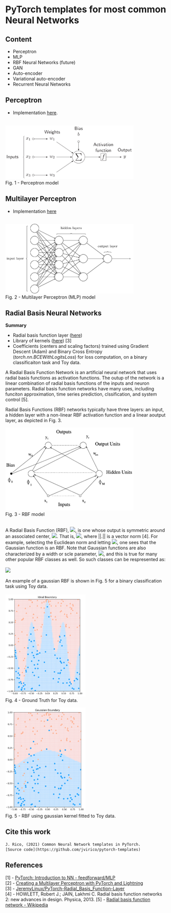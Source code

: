 
# PyTorch templates for most common Neural Networks
## Content
- Perceptron
- MLP
- RBF Neural Networks
(future)
- GAN
- Auto-encoder
- Variational auto-encoder
- Recurrent Neural Networks


## Perceptron
- Implementation [here](./perceptron.py).

\
<img src="./img/perceptron.png" alt="drawing" width="400"/>\
Fig. 1 - Perceptron model


## Multilayer Perceptron
- Implementation [here](./multilayer_perceptron.py)

\
<img src="./img/mlp_network.png" alt="drawing" width="400"/>\
Fig. 2 - Multilayer Perceptron (MLP) model

## Radial Basis Neural Networks

**Summary**
- Radial basis function layer ([here](./radial_basis_function_nn.py))
- Library of kernels ([here](./radial_basis_functions.py)) [3]
- Coefficients (centers and scaling factors) trained using Gradient Descent (Adam) and Binary Cross Entropy (*torch.nn.BCEWithLogitsLoss*) for loss computation, on a binary classificaiton task and Toy data.

A Radial Basis Function Network is an artificial neural network that uses radial basis functions as activation functions. The outup of the network is a linear combination of radial basis functions of the inputs and neuron parameters. Radial basis function networks have many uses, including funciton approximation, time series prediction, clssification, and system control [5].

Radial Basis Functions (RBF) networks typically have three layers: an input, a hidden layer with a non-linear RBF activation function and a linear aoutput layer, as depicted in Fig. 3.

<img src="./img/RadialBasisFunctionNet.png" alt="drawing" width="400"/>\
Fig. 3 - RBF model

\
A Radial Basis Function (RBF), <img src="https://render.githubusercontent.com/render/math?math=\Phi_c">, is one whose output is symmetric around an associated center, <img src="https://render.githubusercontent.com/render/math?math=\mu_c">. That is, <img src="https://render.githubusercontent.com/render/math?math=\Phi_c(x) = \Phi(||x-\mu_c||)">, where ||.|| is a vector norm [4]. For example, selecting the Euclidean norm and letting <img src="https://render.githubusercontent.com/render/math?math=\Phi(r)=e^{-r^2/\sigma^2}">, one sees that the Gaussian function is an RBF. Note that Gaussian functions are also characterized by a width or scle parameter, <img src="https://render.githubusercontent.com/render/math?math=\Phi(r)=\sigma">, and this is true for many other popular RBF classes as well. So such classes can be respresented as:
\
\
<img src="https://render.githubusercontent.com/render/math?math=\Phi_c(x) = \Phi(||x-\mu_c||,\sigma)">

An example of a gaussian RBF is shown in Fig. 5 for a binary classification task using Toy data.\
\
<img src="./img/GT.png" alt="drawing" width="250"/>\
Fig. 4 - Ground Truth for Toy data.

<img src="./img/gaussian.png" alt="drawing" width="250"/>\
Fig. 5 - RBF using gaussian kernel fitted to Toy data.



## Cite this work
    J. Rico, (2021) Common Neural Network templates in PyTorch. 
    [Source code](https://github.com/jvirico/pytorch-templates)


## References
[1] - [PyTorch: Introduction to NN - feedforward/MLP](https://medium.com/biaslyai/pytorch-introduction-to-neural-network-feedforward-neural-network-model-e7231cff47cb)\
[2] - [Creating a Multilayer Perceptron with PyTorch and Lightning](https://www.machinecurve.com/index.php/2021/01/26/creating-a-multilayer-perceptron-with-pytorch-and-lightning/)
\
[3] - [JeremyLinux/PyTorch-Radial_Basis_Function-Layer](https://github.com/JeremyLinux/PyTorch-Radial-Basis-Function-Layer)
\
[4] - HOWLETT, Robert J.; JAIN, Lakhmi C. Radial basis function networks 2: new advances in design. Physica, 2013.
[5] - [Radial basis function network - Wikipedia](https://en.wikipedia.org/wiki/Radial_basis_function_network)


